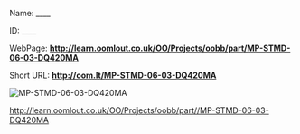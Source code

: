 

 
Name: ____

ID: ____

WebPage: __http://learn.oomlout.co.uk/OO/Projects/oobb/part/MP-STMD-06-03-DQ420MA__

Short URL: __http://oom.lt/MP-STMD-06-03-DQ420MA__


![MP-STMD-06-03-DQ420MA](http://oomlout.com/oomlout-OOBB/part//MP-STMD-06-03-DQ420MA/OOBB-MP-STMD-06-03-DQ420MA_420.png)




 http://learn.oomlout.co.uk/OO/Projects/oobb/part//MP-STMD-06-03-DQ420MA

